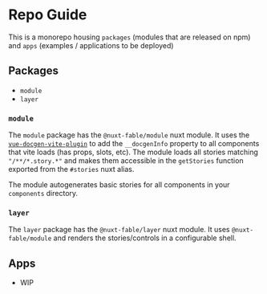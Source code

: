 # Repo Guide

This is a monorepo housing `packages` (modules that are released on npm) and `apps` (examples / applications to be deployed)

## Packages

- `module`
- `layer`

### `module`

The `module` package has the `@nuxt-fable/module` nuxt module. It uses the [`vue-docgen-vite-plugin`](./packages/module/src/vue-docgen-vite-plugin.ts) to add the `__docgenInfo` property to all components that vite loads (has props, slots, etc). The module loads all stories matching `"/**/*.story.*"` and makes them accessible in the `getStories` function exported from the `#stories` nuxt alias.

The module autogenerates basic stories for all components in your `components` directory.

### `layer`

The `layer` package has the `@nuxt-fable/layer` nuxt module. It uses `@nuxt-fable/module` and renders the stories/controls in a configurable shell.


## Apps

- WIP